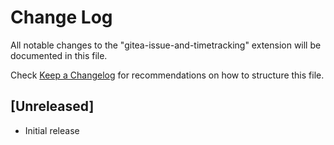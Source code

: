# Change Log

All notable changes to the "gitea-issue-and-timetracking" extension will be documented in this file.

Check [Keep a Changelog](http://keepachangelog.com/) for recommendations on how to structure this file.

## [Unreleased]

- Initial release